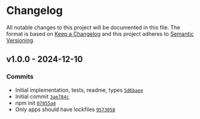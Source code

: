 # Changelog
All notable changes to this project will be documented in this file.
The format is based on [Keep a Changelog](https://keepachangelog.com/en/1.0.0/)
and this project adheres to [Semantic Versioning](https://semver.org/spec/v2.0.0.html).
## v1.0.0 - 2024-12-10
### Commits
- Initial implementation, tests, readme, types [`5d6baee`](https://github.com/ljharb/side-channel-list/commit/5d6baee5c9054a1238007f5a1dfc109a7a816251)
- Initial commit [`3ae784c`](https://github.com/ljharb/side-channel-list/commit/3ae784c63a47895fbaeed2a91ab54a8029a7a100)
- npm init [`07055a4`](https://github.com/ljharb/side-channel-list/commit/07055a4d139895565b199dba5fe2479c1a1b9e28)
- Only apps should have lockfiles [`9573058`](https://github.com/ljharb/side-channel-list/commit/9573058a47494e2d68f8c6c77b5d7fbe441949c1)

